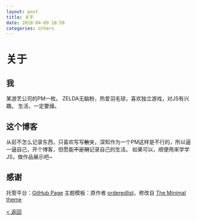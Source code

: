 ```yaml
---
layout: post
title: 关于
date: 2018-04-09 18:59
categories: others
---
```


# 关于

## 我
某游艺公司的PM一枚。
ZELDA无脑粉，热爱羽毛球，喜欢独立游戏，对JS有兴趣。
生活，一定要燥。

## 这个博客
从前不怎么记录东西，只喜欢写写~~散文~~，深知作为一个PM这样是不行的，所以逼一逼自己，开个博客，但愿能~~不定期~~记录自己的生活。
如果可以，顺便用来学学JS，做作品展示吧~

## 感谢
托管平台：[GitHub Page](https://pages.github.com/)
主题模板：原作者 [orderedlist](https://github.com/orderedlist)，修改自 [The Minimal theme](https://github.com/pages-themes/minimal)

[< 返回](./)

